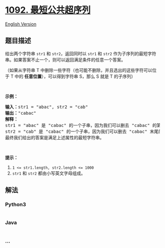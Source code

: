 # [1092. 最短公共超序列](https://leetcode-cn.com/problems/shortest-common-supersequence)

[English Version](/solution/1000-1099/1092.Shortest%20Common%20Supersequence/README_EN.md)

## 题目描述

<!-- 这里写题目描述 -->

<p>给出两个字符串&nbsp;<code>str1</code> 和&nbsp;<code>str2</code>，返回同时以&nbsp;<code>str1</code>&nbsp;和&nbsp;<code>str2</code>&nbsp;作为子序列的最短字符串。如果答案不止一个，则可以返回满足条件的任意一个答案。</p>

<p>（如果从字符串 T 中删除一些字符（也可能不删除，并且选出的这些字符可以位于 T 中的&nbsp;<strong>任意位置</strong>），可以得到字符串 S，那么&nbsp;S 就是&nbsp;T 的子序列）</p>

<p>&nbsp;</p>

<p><strong>示例：</strong></p>

<pre><strong>输入：</strong>str1 = &quot;abac&quot;, str2 = &quot;cab&quot;
<strong>输出：</strong>&quot;cabac&quot;
<strong>解释：</strong>
str1 = &quot;abac&quot; 是 &quot;cabac&quot; 的一个子串，因为我们可以删去 &quot;cabac&quot; 的第一个 &quot;c&quot;得到 &quot;abac&quot;。 
str2 = &quot;cab&quot; 是 &quot;cabac&quot; 的一个子串，因为我们可以删去 &quot;cabac&quot; 末尾的 &quot;ac&quot; 得到 &quot;cab&quot;。
最终我们给出的答案是满足上述属性的最短字符串。
</pre>

<p>&nbsp;</p>

<p><strong>提示：</strong></p>

<ol>
	<li><code>1 &lt;= str1.length, str2.length &lt;= 1000</code></li>
	<li><code>str1</code> 和&nbsp;<code>str2</code>&nbsp;都由小写英文字母组成。</li>
</ol>

## 解法

<!-- 这里可写通用的实现逻辑 -->

<!-- tabs:start -->

### **Python3**

<!-- 这里可写当前语言的特殊实现逻辑 -->

```python

```

### **Java**

<!-- 这里可写当前语言的特殊实现逻辑 -->

```java

```

### **...**

```

```

<!-- tabs:end -->
